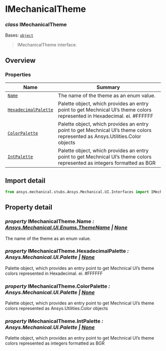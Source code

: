 <a id="imechanicaltheme"></a>

# IMechanicalTheme

<a id="IMechanicalTheme"></a>

### *class* IMechanicalTheme

Bases: [`object`](https://docs.python.org/3/library/functions.html#object)

> IMechanicalTheme interface.

> <!-- !! processed by numpydoc !! -->

<a id="overview"></a>

## Overview

### Properties

| Name | Summary |
|--------------------------------------------------------------|-------------------------------------------------------------------------------------------------------------------------------|
| [`Name`](#IMechanicalTheme.Name)                             | The name of the theme as an enum value.                                                                                       |
| [`HexadecimalPalette`](#IMechanicalTheme.HexadecimalPalette) | Palette object, which provides an entry point to get Mechnical UI’s theme colors represented in Hexadecimal. ei. #FFFFFF      |
| [`ColorPalette`](#IMechanicalTheme.ColorPalette)             | Palette object, which provides an entry point to get Mechnical UI’s theme colors represented as Ansys.Utilities.Color objects |
| [`IntPalette`](#IMechanicalTheme.IntPalette)                 | Palette object, which provides an entry point to get Mechnical UI’s theme colors represented as integers formatted as BGR     |

<a id="import-detail"></a>

## Import detail

```python
from ansys.mechanical.stubs.Ansys.Mechanical.UI.Interfaces import IMechanicalTheme
```

<a id="property-detail"></a>

## Property detail

<a id="IMechanicalTheme.Name"></a>

### *property* IMechanicalTheme.Name *: [Ansys.Mechanical.UI.Enums.ThemeName](../Enums/ThemeName.md#ThemeName) | [None](https://docs.python.org/3/library/constants.html#None)*

The name of the theme as an enum value.

<!-- !! processed by numpydoc !! -->

<a id="IMechanicalTheme.HexadecimalPalette"></a>

### *property* IMechanicalTheme.HexadecimalPalette *: Ansys.Mechanical.UI.Palette | [None](https://docs.python.org/3/library/constants.html#None)*

Palette object, which provides an entry point to get Mechnical UI’s theme colors represented in Hexadecimal. ei. #FFFFFF

<!-- !! processed by numpydoc !! -->

<a id="IMechanicalTheme.ColorPalette"></a>

### *property* IMechanicalTheme.ColorPalette *: Ansys.Mechanical.UI.Palette | [None](https://docs.python.org/3/library/constants.html#None)*

Palette object, which provides an entry point to get Mechnical UI’s theme colors represented as Ansys.Utilities.Color objects

<!-- !! processed by numpydoc !! -->

<a id="IMechanicalTheme.IntPalette"></a>

### *property* IMechanicalTheme.IntPalette *: Ansys.Mechanical.UI.Palette | [None](https://docs.python.org/3/library/constants.html#None)*

Palette object, which provides an entry point to get Mechnical UI’s theme colors represented as integers formatted as BGR

<!-- !! processed by numpydoc !! -->
